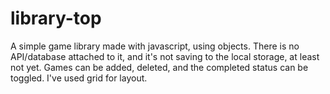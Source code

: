 # library-top

A simple game library made with javascript, using objects.
There is no API/database attached to it, and it's not saving to the local storage, at least not yet.
Games can be added, deleted, and the completed status can 
be toggled. I've used grid for layout.
